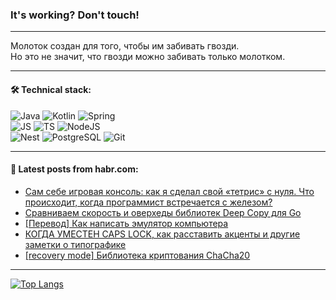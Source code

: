 ### It's working? Don't touch!

---
Молоток создан для того, чтобы им забивать гвозди. <br>
Но это не значит, что гвозди можно забивать только молотком.

---

#### 🛠️ Technical stack:

![Java](https://img.shields.io/badge/Java-informational?logo=Oracle&style=flat&logoColor=white&color=FF4500)
![Kotlin](https://img.shields.io/badge/Kotlin-informational?logo=Kotlin&style=flat&logoColor=white&color=774D97)
![Spring](https://img.shields.io/badge/SpringBoot-informational?logo=SpringBoot&style=flat&logoColor=white&color=6DB33F) <br>
![JS](https://img.shields.io/badge/JS-informational?logo=javaScript&style=flat&logoColor=black&color=F7Df1E)
![TS](https://img.shields.io/badge/TypeScript-informational?logo=typeScript&style=flat&logoColor=black&color=0667A8)
![NodeJS](https://img.shields.io/badge/NodeJS-informational?logo=node.js&style=flat&logoColor=white&color=70A760) <br>
![Nest](https://img.shields.io/badge/NestJS-informational?logo=NestJS&style=flat&logoColor=white&color=E0234E)
![PostgreSQL](https://img.shields.io/badge/PostgreSQL-informational?logo=PostgreSQL&style=flat&logoColor=white&color=DAA520)
![Git](https://img.shields.io/badge/Git-informational?logo=git&style=flat&logoColor=white&color=778899)

___

#### 💬 Latest posts from habr.com:

<!-- BLOG-POST-LIST:START -->
- [Сам себе игровая консоль: как я сделал свой «тетрис» с нуля. Что происходит, когда программист встречается с железом?](https://habr.com/ru/companies/timeweb/articles/750108/?utm_source=habrahabr&utm_medium=rss&utm_campaign=750108)
- [Сравниваем скорость и оверхеды библиотек Deep Copy для Go](https://habr.com/ru/companies/avito/articles/743332/?utm_source=habrahabr&utm_medium=rss&utm_campaign=743332)
- [[Перевод] Как написать эмулятор компьютера](https://habr.com/ru/companies/cloud4y/articles/750734/?utm_source=habrahabr&utm_medium=rss&utm_campaign=750734)
- [КОГДА УМЕСТЕН CAPS LOCK, как расставить акценты и другие заметки о типографике](https://habr.com/ru/companies/agima/articles/750588/?utm_source=habrahabr&utm_medium=rss&utm_campaign=750588)
- [[recovery mode] Библиотека криптования ChaCha20](https://habr.com/ru/articles/750732/?utm_source=habrahabr&utm_medium=rss&utm_campaign=750732)
<!-- BLOG-POST-LIST:END -->

---
[![Top Langs](https://github-readme-stats-git-master-advtsetting-gmailcom.vercel.app/api/top-langs/?username=zloylis&langs_count=10&hide_title=false&title_color=e6edf3&size_weight=0.5&count_weight=0.5&layout=compact&hide_border=true&theme=dracula)](https://github.com/zloylis)

<!-- ![GitHub stats](https://github-readme-stats-git-master-advtsetting-gmailcom.vercel.app/api?username=zloylis&show_icons=true&hide_border=true&theme=dracula&hide_title=true&include_all_commits=true&count_private=true&hide=contribs&hide_rank=true) -->

